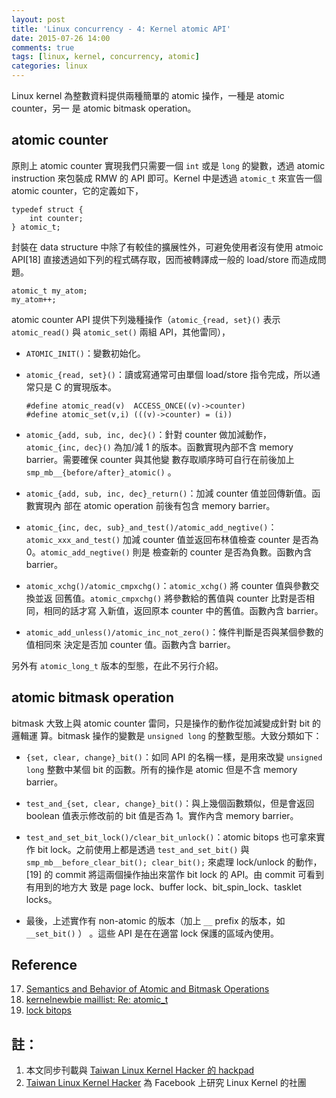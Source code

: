 ```yaml
---
layout: post
title: 'Linux concurrency - 4: Kernel atomic API'
date: 2015-07-26 14:00
comments: true
tags: [linux, kernel, concurrency, atomic]
categories: linux
---
```

Linux kernel 為整數資料提供兩種簡單的 atomic 操作，一種是 atomic counter，另一
是 atomic bitmask operation。

## atomic counter

原則上 atomic counter 實現我們只需要一個 `int` 或是 `long` 的變數，透過 atomic
instruction 來包裝成 RMW 的 API 即可。Kernel 中是透過 `atomic_t` 來宣告一個
 atomic counter，它的定義如下，

```
typedef struct {
    int counter;
} atomic_t;
```

封裝在 data structure 中除了有較佳的擴展性外，可避免使用者沒有使用 atmoic API[18]
直接透過如下列的程式碼存取，因而被轉譯成一般的 load/store 而造成問題。

```
atomic_t my_atom;
my_atom++;
```

atomic counter API 提供下列幾種操作（`atomic_{read, set}()` 表示 `atomic_read()`
與 `atomic_set()` 兩組 API，其他雷同），

* `ATOMIC_INIT()`：變數初始化。
* `atomic_{read, set}()`：讀或寫通常可由單個 load/store 指令完成，所以通常只是 C
的實現版本。

    ```
    #define atomic_read(v)  ACCESS_ONCE((v)->counter)
    #define atomic_set(v,i) (((v)->counter) = (i))
    ```

* `atomic_{add, sub, inc, dec}()`：針對 counter 做加減動作， `atomic_{inc, dec}()`
  為加/減 1 的版本。函數實現內部不含 memory barrier。需要確保 counter 與其他變
  數存取順序時可自行在前後加上 `smp_mb__{before/after}_atomic()` 。

* `atomic_{add, sub, inc, dec}_return()`：加減 counter 值並回傳新值。函數實現內
  部在 atomic operation 前後有包含 memory barrier。

* `atomic_{inc, dec, sub}_and_test()/atomic_add_negtive()`：`atomic_xxx_and_test()`
   加減 counter 值並返回布林值檢查 counter 是否為 0。`atomic_add_negtive()` 則是
   檢查新的 counter 是否為負數。函數內含 barrier。

* `atomic_xchg()/atomic_cmpxchg()`：`atomic_xchg()` 將 counter 值與參數交換並返
  回舊值。`atomic_cmpxchg()` 將參數給的舊值與 counter 比對是否相同，相同的話才寫
  入新值，返回原本 counter 中的舊值。函數內含 barrier。

* `atomic_add_unless()/atomic_inc_not_zero()`：條件判斷是否與某個參數的值相同來
  決定是否加 counter 值。函數內含 barrier。

另外有 `atomic_long_t` 版本的型態，在此不另行介紹。

## atomic bitmask operation

bitmask 大致上與 atomic counter 雷同，只是操作的動作從加減變成針對 bit 的邏輯運
算。bitmask 操作的變數是 `unsigned long` 的整數型態。大致分類如下：

* `{set, clear, change}_bit()`：如同 API 的名稱一樣，是用來改變 `unsigned long`
  整數中某個 bit 的函數。所有的操作是 atomic 但是不含 memory barrier。

* `test_and_{set, clear, change}_bit()`：與上幾個函數類似，但是會返回 boolean
  值表示修改前的 bit 值是否為 1。實作內含 memory barrier。

* `test_and_set_bit_lock()/clear_bit_unlock()`：atomic bitops 也可拿來實作
  bit lock。之前使用上都是透過 `test_and_set_bit()` 與
  `smp_mb__before_clear_bit(); clear_bit();` 來處理 lock/unlock 的動作，[19] 的
  commit 將這兩個操作抽出來當作 bit lock 的 API。由 commit 可看到有用到的地方大
  致是 page lock、buffer lock、bit_spin_lock、tasklet locks。

* 最後，上述實作有 non-atomic 的版本（加上 `__` prefix 的版本，如 `__set_bit()` ）
 。這些 API 是在在適當 lock 保護的區域內使用。

## Reference

17. [Semantics and Behavior of Atomic and Bitmask Operations](https://www.kernel.org/doc/Documentation/atomic_ops.txt)
18. [kernelnewbie maillist: Re: atomic_t](http://www.spinics.net/lists/newbies/msg29573.html)
19. [lock bitops](http://lwn.net/Articles/233390/)

## 註：

1. 本文同步刊載與 [Taiwan Linux Kernel Hacker 的 hackpad](https://twlinuxkernelhackers.hackpad.com/Concurrency-in-Linux-Kernel-JX3tiL7l2Uo)
2. [Taiwan Linux Kernel Hacker](https://www.facebook.com/groups/twlinuxkernelhackers/887765881260525/?notif_t=group_activity)
為 Facebook 上研究 Linux Kernel 的社團
